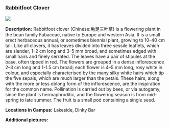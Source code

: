 ### Rabbitfoot Clover
![](http://www.astro.princeton.edu/~ruixu/fig/RabbitFootClover.jpg)

**Description:** Rabbitfoot clover (Chinese:兔足三叶草) is a flowering plant in the bean family Fabaceae, native to Europe and western Asia. It is a small erect herbaceous annual, or sometimes biennial plant, growing to 10–40 cm tall. Like all clovers, it has leaves divided into three sessile leaflets, which are slender, 1–2 cm long and 3–5 mm broad, and sometimes edged with small hairs and finely serrated. The leaves have a pair of stipules at the base, often tipped in red. The flowers are grouped in a dense inflorescence 2–3 cm long and 1-1.5 cm broad; each flower is 4–5 mm long, rosy white in colour, and especially characterised by the many silky white hairs which tip the five sepals, which are much larger than the petals. These hairs, along with the more or less oblong form of the inflorescence, are the inspiration for the common name. Pollination is carried out by bees, or via autogamy, since the plant is hermaphroditic, and the flowering season is from mid-spring to late summer. The fruit is a small pod containing a single seed.

**Locations in Campus:** Lakeside, Dinky Bar

**Additional pictures:**

